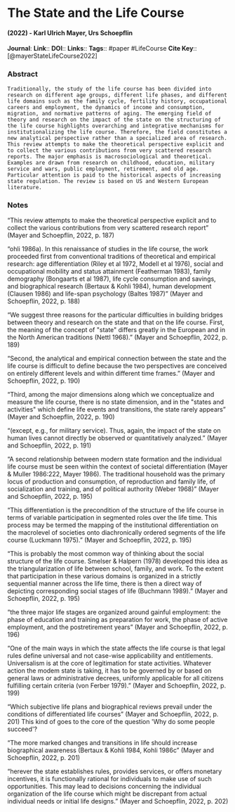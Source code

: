 # The State and the Life Course
#### (2022) - Karl Ulrich Mayer, Urs Schoepflin
**Journal**: 
**Link**:: 
**DOI**:: 
**Links**:: 
**Tags**:: #paper #LifeCourse 
**Cite Key**:: [@mayerStateLifeCourse2022]

### Abstract

```
Traditionally, the study of the life course has been divided into research on different age groups, different life phases, and different life domains such as the family cycle, fertility history, occupational careers and employment, the dynamics of income and consumption, migration, and normative patterns of aging. The emerging field of theory and research on the impact of the state on the structuring of the life course highlights overarching and integrative mechanisms for institutionalizing the life course. Therefore, the field constitutes a new analytical perspective rather than a specialized area of research. This review attempts to make the theoretical perspective explicit and to collect the various contributions from very scattered research reports. The major emphasis is macrosociological and theoretical. Examples are drawn from research on childhood, education, military service and wars, public employment, retirement, and old age. Particular attention is paid to the historical aspects of increasing state regulation. The review is based on US and Western European literature.
```

### Notes

“This review attempts to make the theoretical perspective explicit and to collect the various contributions from very scattered research report” (Mayer and Schoepflin, 2022, p. 187)

“ohli 1986a). In this renaissance of studies in the life course, the work proceeded first from conventional traditions of theoretical and empirical research: age differentiation (Riley et al 1972, Modell et al 1976), social and occupational mobility and status attainment (Featherman 1983), family demography (Bongaarts et al 1987), life cycle consumption and savings, and biographical research (Bertaux & Kohli 1984), human development (Clausen 1986) and life-span psychology (Baltes 1987)” (Mayer and Schoepflin, 2022, p. 188)

“We suggest three reasons for the particular difficulties in building bridges between theory and research on the state and that on the life course. First, the meaning of the concept of "state" differs greatly in the European and in the North American traditions (Nettl 1968).” (Mayer and Schoepflin, 2022, p. 189)

“Second, the analytical and empirical connection between the state and the life course is difficult to define because the two perspectives are conceived on entirely different levels and within different time frames.” (Mayer and Schoepflin, 2022, p. 190)

“Third, among the major dimensions along which we conceptualize and measure the life course, there is no state dimension, and in the "states and activities" which define life events and transitions, the state rarely appears” (Mayer and Schoepflin, 2022, p. 190)

“(except, e.g., for military service). Thus, again, the impact of the state on human lives cannot directly be observed or quantitatively analyzed.” (Mayer and Schoepflin, 2022, p. 191)

“A second relationship between modern state formation and the individual life course must be seen within the context of societal differentiation (Mayer & Muller 1986:222, Mayer 1986). The traditional household was the primary locus of production and consumption, of reproduction and family life, of socialization and training, and of political authority (Weber 1968)” (Mayer and Schoepflin, 2022, p. 195)

“This differentiation is the precondition of the structure of the life course in terms of variable participation in segmented roles over the life time. This process may be termed the mapping of the institutional differentiation on the macrolevel of societies onto diachronically ordered segments of the life course (Luckmann 1975).” (Mayer and Schoepflin, 2022, p. 195)

“This is probably the most common way of thinking about the social structure of the life course. Smelser & Halpern (1978) developed this idea as the triangularization of life between school, family, and work. To the extent that participation in these various domains is organized in a strictly sequential manner across the life time, there is then a direct way of depicting corresponding social stages of life (Buchmann 1989).” (Mayer and Schoepflin, 2022, p. 195)

“the three major life stages are organized around gainful employment: the phase of education and training as preparation for work, the phase of active employment, and the postretirement years” (Mayer and Schoepflin, 2022, p. 196)

“One of the main ways in which the state affects the life course is that legal rules define universal and not case-wise applicability and entitlements. Universalism is at the core of legitimation for state activities. Whatever action the modem state is taking, it has to be governed by or based on general laws or administrative decrees, uniformly applicable for all citizens fulfilling certain criteria (von Ferber 1979).” (Mayer and Schoepflin, 2022, p. 199)

“Which subjective life plans and biographical reviews prevail under the conditions of differentiated life courses” (Mayer and Schoepflin, 2022, p. 201) This kind of goes to the core of the question 'Why do some people succeed'?

“The more marked changes and transitions in life should increase biographical awareness (Bertaux & Kohli 1984, Kohli 1986c” (Mayer and Schoepflin, 2022, p. 201)

“herever the state establishes rules, provides services, or offers monetary incentives, it is functionally rational for individuals to make use of such opportunities. This may lead to decisions concerning the individual organization of the life course which might be discrepant from actual individual needs or initial life designs.” (Mayer and Schoepflin, 2022, p. 202)